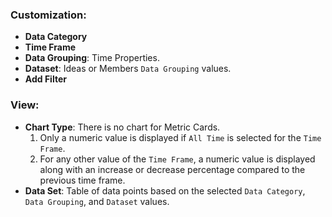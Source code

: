 ### Customization:
* **Data Category**
* **Time Frame**
* **Data Grouping**: Time Properties.
* **Dataset**: Ideas or Members `Data Grouping` values.
* **Add Filter**

### View:
* **Chart Type**: There is no chart for Metric Cards.
  1. Only a numeric value is displayed if `All Time` is selected for the `Time Frame`.
  2. For any other value of the `Time Frame`, a numeric value is displayed along with an increase or decrease percentage compared to the previous time frame.
* **Data Set**: Table of data points based on the selected `Data Category`, `Data Grouping`, and `Dataset` values.